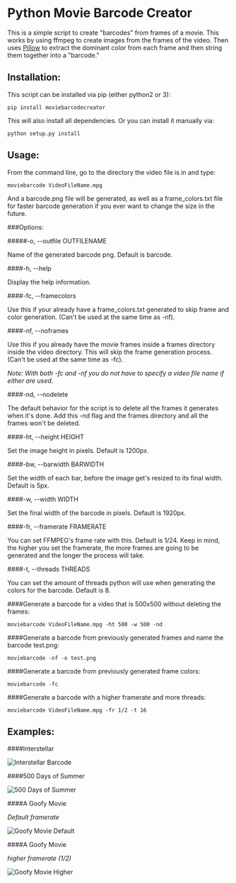 Python Movie Barcode Creator
=============================

This is a simple script to create "barcodes" from frames of a movie. This works by using ffmpeg to create images from the frames of the video. Then uses [Pillow](https://github.com/python-pillow/Pillow) to extract the dominant color from each frame and then string them together into a "barcode."

Installation:
-------------

This script can be installed via pip (either python2 or 3):

    pip install moviebarcodecreator

This will also install all dependencies. Or you can install it manually via:

    python setup.py install

Usage:
------

From the command line, go to the directory the video file is in and type:

    moviebarcode VideoFileName.mpg

And a barcode.png file will be generated, as well as a frame_colors.txt file for faster barcode generation if you ever want to change the size in the future.

###Options:

#####-o, --outfile OUTFILENAME               

Name of the generated barcode png. Default is barcode.

####-h, --help

Display the help information.

####-fc, --framecolors

Use this if your already have a frame_colors.txt generated to skip frame and color generation. (Can't be used at the same time as -nf).

####-nf, --noframes

Use this if you already have the movie frames inside a frames directory inside the video directory. This will skip the frame generation process. (Can't be used at the same time as -fc).

*Note: With both -fc and -nf you do not have to specify a video file name if either are used.*

####-nd, --nodelete

The default behavior for the script is to delete all the frames it generates when it's done. Add this -nd flag and the frames directory and all the frames won't be deleted.

####-ht, --height HEIGHT

Set the image height in pixels. Default is 1200px.

####-bw, --barwidth BARWIDTH

Set the width of each bar, before the image get's resized to its final width. Default is 5px.

####-w, --width WIDTH

Set the final width of the barcode in pixels. Default is 1920px.

####-fr, --framerate FRAMERATE

You can set FFMPEG's frame rate with this. Default is 1/24. Keep in mind, the higher you set the framerate, the more frames are going to be generated and the longer the process will take.

####-t, --threads THREADS

You can set the amount of threads python will use when generating the colors for the barcode. Default is 8.

####Generate a barcode for a video that is 500x500 without deleting the frames:

    moviebarcode VideoFileName.mpg -ht 500 -w 500 -nd

####Generate a barcode from previously generated frames and name the barcode test.png:

    moviebarcode -nf -o test.png

####Generate a barcode from previously generated frame colors:

    moviebarcode -fc

####Generate a barcode with a higher framerate and more threads:

    moviebarcode VideoFileName.mpg -fr 1/2 -t 16

Examples:
---------

####Interstellar

![Interstellar Barcode](http://i.imgur.com/4JIqc3q.png)

####500 Days of Summer

![500 Days of Summer](http://i.imgur.com/JNlmwLc.png)

####A Goofy Movie 

*Default framerate*

![Goofy Movie Default](http://i.imgur.com/WWLiUCc.png)

####A Goofy Movie 

*higher framerate (1/2)*

![Goofy Movie Higher](http://i.imgur.com/zIejkfA.png)

